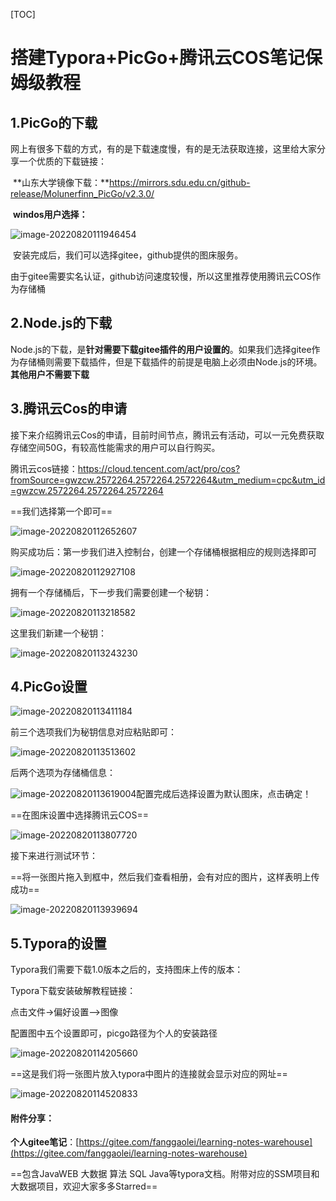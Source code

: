 [TOC]



# 搭建Typora+PicGo+腾讯云COS笔记保姆级教程

## 1.PicGo的下载

​		  网上有很多下载的方式，有的是下载速度慢，有的是无法获取连接，这里给大家分享一个优质的下载链接：

​          **山东大学镜像下载：**https://mirrors.sdu.edu.cn/github-release/Molunerfinn_PicGo/v2.3.0/

​		 **windos用户选择：**

![image-20220820111946454](https://pic-1313413291.cos.ap-nanjing.myqcloud.com/image-20220820111946454.png)

​		安装完成后，我们可以选择gitee，github提供的图床服务。

​		由于gitee需要实名认证，github访问速度较慢，所以这里推荐使用腾讯云COS作为存储桶

## 2.Node.js的下载

​		Node.js的下载，是**针对需要下载gitee插件的用户设置的**。如果我们选择gitee作为存储桶则需要下载插件，但是下载插件的前提是电脑上必须由Node.js的环境。**其他用户不需要下载**

## 3.腾讯云Cos的申请

​		接下来介绍腾讯云Cos的申请，目前时间节点，腾讯云有活动，可以一元免费获取存储空间50G，有较高性能需求的用户可以自行购买。

腾讯云cos链接：https://cloud.tencent.com/act/pro/cos?fromSource=gwzcw.2572264.2572264.2572264&utm_medium=cpc&utm_id=gwzcw.2572264.2572264.2572264

==我们选择第一个即可==

![image-20220820112652607](https://pic-1313413291.cos.ap-nanjing.myqcloud.com/image-20220820112652607.png)

购买成功后：第一步我们进入控制台，创建一个存储桶根据相应的规则选择即可

![image-20220820112927108](https://pic-1313413291.cos.ap-nanjing.myqcloud.com/image-20220820112927108.png)

拥有一个存储桶后，下一步我们需要创建一个秘钥：

![image-20220820113218582](https://pic-1313413291.cos.ap-nanjing.myqcloud.com/image-20220820113218582.png)

这里我们新建一个秘钥：

![image-20220820113243230](https://pic-1313413291.cos.ap-nanjing.myqcloud.com/image-20220820113243230.png)

## 4.PicGo设置

![image-20220820113411184](https://pic-1313413291.cos.ap-nanjing.myqcloud.com/image-20220820113411184.png)

前三个选项我们为秘钥信息对应粘贴即可：

![image-20220820113513602](https://pic-1313413291.cos.ap-nanjing.myqcloud.com/image-20220820113513602.png)

后两个选项为存储桶信息：

![image-20220820113619004](https://pic-1313413291.cos.ap-nanjing.myqcloud.com/image-20220820113619004.png)配置完成后选择设置为默认图床，点击确定！

==在图床设置中选择腾讯云COS==

![image-20220820113807720](https://pic-1313413291.cos.ap-nanjing.myqcloud.com/image-20220820113807720.png)

接下来进行测试环节：

==将一张图片拖入到框中，然后我们查看相册，会有对应的图片，这样表明上传成功==

![image-20220820113939694](https://pic-1313413291.cos.ap-nanjing.myqcloud.com/image-20220820113939694.png)

## 5.Typora的设置

Typora我们需要下载1.0版本之后的，支持图床上传的版本：

 Typora下载安装破解教程链接：

点击文件->偏好设置—>图像

配置图中五个设置即可，picgo路径为个人的安装路径

![image-20220820114205660](https://pic-1313413291.cos.ap-nanjing.myqcloud.com/image-20220820114205660.png)

==这是我们将一张图片放入typora中图片的连接就会显示对应的网址==

![image-20220820114520833](https://pic-1313413291.cos.ap-nanjing.myqcloud.com/image-20220820114520833.png)



#### 附件分享：

**个人gitee笔记**：[https://gitee.com/fanggaolei/learning-notes-warehouse](https://gitee.com/fanggaolei/learning-notes-warehouse)

==包含JavaWEB 大数据 算法 SQL Java等typora文档。附带对应的SSM项目和大数据项目，欢迎大家多多Starred==